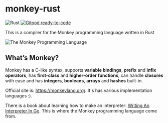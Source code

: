 # monkey-rust
![Rust](https://github.com/gengjiawen/monkey-rust/workflows/Rust/badge.svg)
[![Gitpod ready-to-code](https://img.shields.io/badge/Gitpod-ready--to--code-blue?logo=gitpod)](https://gitpod.io/#https://github.com/gengjiawen/monkey_rust)

This is a compiler for the Monkey programming language written in Rust

![The Monkey Programming Language](https://cloud.githubusercontent.com/assets/1013641/22617482/9c60c27c-eb09-11e6-9dfa-b04c7fe498ea.png)

## What’s Monkey?

Monkey has a C-like syntax, supports **variable bindings**, **prefix** and **infix operators**, has **first-class** and **higher-order functions**, can handle **closures** with ease and has **integers**, **booleans**, **arrays** and **hashes** built-in.

Official site is: https://monkeylang.org/. It's has various implementation languages :).

There is a book about learning how to make an interpreter: [Writing An Interpreter In Go](https://interpreterbook.com/#the-monkey-programming-language). This is where the Monkey programming language come from.
